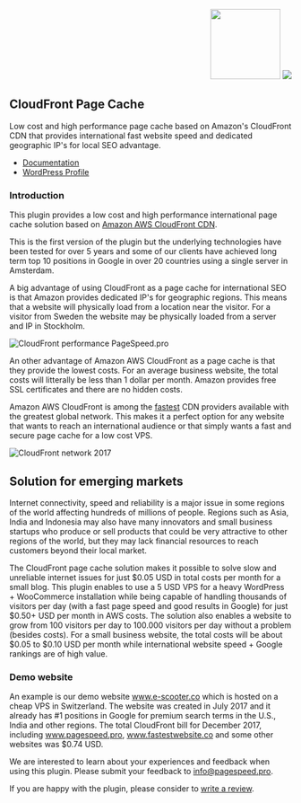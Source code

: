 <p align="right"><img src="https://github.com/optimalisatie/cloudfront-page-cache/blob/master/admin/images/amazon-cloudfront.png" height="125"> <img src="https://github.com/optimalisatie/cloudfront-page-cache/blob/master/admin/images/aws-cloudfront-100.png"></p> 

## CloudFront Page Cache

Low cost and high performance page cache based on Amazon's CloudFront CDN that provides international fast website speed and dedicated geographic IP's for local SEO advantage.

* <a href="https://wordpress.org/plugins/cf-page-cache/#installation">Documentation</a>
* <a href="https://wordpress.org/plugins/cf-page-cache/">WordPress Profile</a>

### Introduction

This plugin provides a low cost and high performance international page cache solution based on [Amazon AWS CloudFront CDN](https://aws.amazon.com/cloudfront/).

This is the first version of the plugin but the underlying technologies have been tested for over 5 years and some of our clients have achieved long term top 10 positions in Google in over 20 countries using a single server in Amsterdam.

A big advantage of using CloudFront as a page cache for international SEO is that Amazon provides dedicated IP's for geographic regions. This means that a website will physically load from a location near the visitor. For a visitor from Sweden the website may be physically loaded from a server and IP in Stockholm.

![CloudFront performance PageSpeed.pro](https://github.com/optimalisatie/cloudfront-page-cache/blob/master/admin/images/pagespeed-aws-cloudfront.png)

An other advantage of Amazon AWS CloudFront as a page cache is that they provide the lowest costs. For an average business website, the total costs will litterally be less than 1 dollar per month. Amazon provides free SSL certificates and there are no hidden costs.

Amazon AWS CloudFront is among the [fastest](https://encrypted.google.com/search?q=cloudfront+vs) CDN providers available with the greatest global network. This makes it a perfect option for any website that wants to reach an international audience or that simply wants a fast and secure page cache for a low cost VPS.

![CloudFront network 2017](https://github.com/optimalisatie/cloudfront-page-cache/blob/master/admin/images/aws-cloudfront-network-2017.png)

## Solution for emerging markets

Internet connectivity, speed and reliability is a major issue in some regions of the world affecting hundreds of millions of people. Regions such as Asia, India and Indonesia may also have many innovators and small business startups who produce or sell products that could be very attractive to other regions of the world, but they may lack financial resources to reach customers beyond their local market.

The CloudFront page cache solution makes it possible to solve slow and unreliable internet issues for just $0.05 USD in total costs per month for a small blog. This plugin enables to use a 5 USD VPS for a heavy WordPress + WooCommerce installation while being capable of handling thousands of visitors per day (with a fast page speed and good results in Google) for just $0.50+ USD per month in AWS costs. The solution also enables a website to grow from 100 visitors per day to 100.000 visitors per day without a problem (besides costs). For a small business website, the total costs will be about $0.05 to $0.10 USD per month while international website speed + Google rankings are of high value.

### Demo website

An example is our demo website www.e-scooter.co which is hosted on a cheap VPS in Switzerland. The website was created in July 2017 and it already has #1 positions in Google for premium search terms in the U.S., India and other regions. The total CloudFront bill for December 2017, including www.pagespeed.pro, www.fastestwebsite.co and some other websites was $0.74 USD.

We are interested to learn about your experiences and feedback when using this plugin. Please submit your feedback to [info@pagespeed.pro](mailto:info@pagespeed.pro).

If you are happy with the plugin, please consider to [write a review](https://wordpress.org/support/plugin/cf-page-cache/reviews/).
